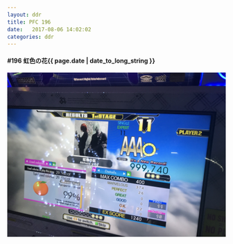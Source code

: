```yaml
---
layout: ddr
title: PFC 196
date:   2017-08-06 14:02:02
categories: ddr
---
```


#### **#196** 虹色の花<span class="pull-right">{{ page.date | date_to_long_string }}</span>
![](/images/pfc/196_虹色の花.jpg)
